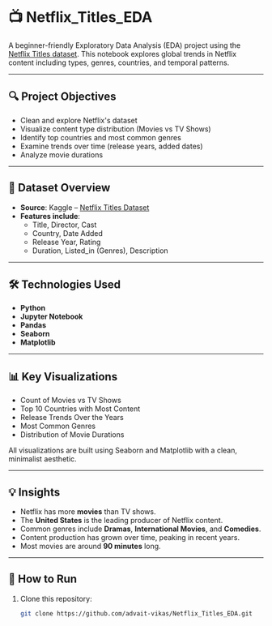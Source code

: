 # 📺 Netflix_Titles_EDA

A beginner-friendly Exploratory Data Analysis (EDA) project using the [Netflix Titles dataset](https://www.kaggle.com/datasets/shivamb/netflix-shows). This notebook explores global trends in Netflix content including types, genres, countries, and temporal patterns.

---

## 🔍 Project Objectives

- Clean and explore Netflix's dataset
- Visualize content type distribution (Movies vs TV Shows)
- Identify top countries and most common genres
- Examine trends over time (release years, added dates)
- Analyze movie durations

---

## 📁 Dataset Overview

- **Source**: Kaggle – [Netflix Titles Dataset](https://www.kaggle.com/datasets/shivamb/netflix-shows)
- **Features include**:
  - Title, Director, Cast
  - Country, Date Added
  - Release Year, Rating
  - Duration, Listed_in (Genres), Description

---

## 🛠️ Technologies Used

- **Python**
- **Jupyter Notebook**
- **Pandas**
- **Seaborn**
- **Matplotlib**

---

## 📊 Key Visualizations

- Count of Movies vs TV Shows
- Top 10 Countries with Most Content
- Release Trends Over the Years
- Most Common Genres
- Distribution of Movie Durations

All visualizations are built using Seaborn and Matplotlib with a clean, minimalist aesthetic.

---

## 💡 Insights

- Netflix has more **movies** than TV shows.
- The **United States** is the leading producer of Netflix content.
- Common genres include **Dramas**, **International Movies**, and **Comedies**.
- Content production has grown over time, peaking in recent years.
- Most movies are around **90 minutes** long.

---

## 🚀 How to Run

1. Clone this repository:
   ```bash
   git clone https://github.com/advait-vikas/Netflix_Titles_EDA.git
